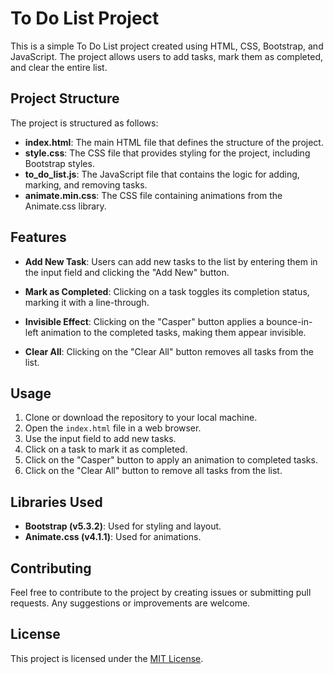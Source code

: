 # To Do List Project

This is a simple To Do List project created using HTML, CSS, Bootstrap, and JavaScript. The project allows users to add tasks, mark them as completed, and clear the entire list.

## Project Structure

The project is structured as follows:

- **index.html**: The main HTML file that defines the structure of the project.
- **style.css**: The CSS file that provides styling for the project, including Bootstrap styles.
- **to_do_list.js**: The JavaScript file that contains the logic for adding, marking, and removing tasks.
- **animate.min.css**: The CSS file containing animations from the Animate.css library.

## Features

- **Add New Task**: Users can add new tasks to the list by entering them in the input field and clicking the "Add New" button.

- **Mark as Completed**: Clicking on a task toggles its completion status, marking it with a line-through.

- **Invisible Effect**: Clicking on the "Casper" button applies a bounce-in-left animation to the completed tasks, making them appear invisible.

- **Clear All**: Clicking on the "Clear All" button removes all tasks from the list.

## Usage

1. Clone or download the repository to your local machine.
2. Open the `index.html` file in a web browser.
3. Use the input field to add new tasks.
4. Click on a task to mark it as completed.
5. Click on the "Casper" button to apply an animation to completed tasks.
6. Click on the "Clear All" button to remove all tasks from the list.

## Libraries Used

- **Bootstrap (v5.3.2)**: Used for styling and layout.
- **Animate.css (v4.1.1)**: Used for animations.

## Contributing

Feel free to contribute to the project by creating issues or submitting pull requests. Any suggestions or improvements are welcome.

## License

This project is licensed under the [MIT License](LICENSE).

